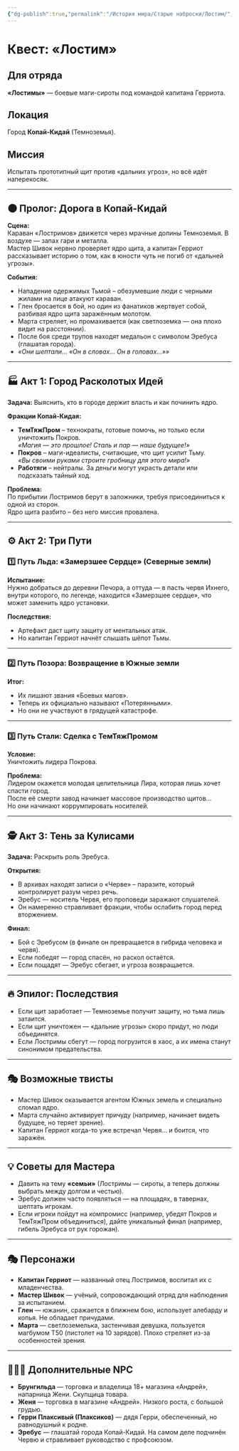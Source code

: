 ```yaml
---
{"dg-publish":true,"permalink":"/История мира/Старые наброски/Лостим/","noteIcon":"","created":"2025-09-07T08:19:55.674+03:00","updated":"2025-09-07T08:22:50.463+03:00"}
---
```


# Квест: «Лостим»

## Для отряда
**«Лостимы»** — боевые маги-сироты под командой капитана Герриота.  

## Локация
Город **Копай-Кидай** (Темноземья).  

## Миссия
Испытать прототипный щит против «дальних угроз», но всё идёт наперекосяк.  

---

## 🌑 Пролог: Дорога в Копай-Кидай
**Сцена:**  
Караван «Лостримов» движется через мрачные долины Темноземья. В воздухе — запах гари и металла.  
Мастер Шивок нервно проверяет ядро щита, а капитан Герриот рассказывает историю о том, как в юности чуть не погиб от «дальней угрозы».  

**События:**  
- Нападение одержимых Тьмой – обезумевшие люди с черными жилами на лице атакуют караван.  
- Глен бросается в бой, но один из фанатиков жертвует собой, разбивая ядро щита заражённым молотом.  
- Марта стреляет, но промахивается (как светлоземка — она плохо видит на расстоянии).  
- После боя среди трупов находят медальон с символом Эребуса (глашатая города).  
- *«Они шептали… «Он в словах… Он в головах…»»*  

---

## 🏭 Акт 1: Город Расколотых Идей
**Задача:** Выяснить, кто в городе держит власть и как починить ядро.  

**Фракции Копай-Кидая:**  
- **ТемТяжПром** – технократы, готовые помочь, но только если уничтожить Покров.  
  *«Магия — это прошлое! Сталь и пар — наше будущее!»*  
- **Покров** – маги-идеалисты, считающие, что щит усилит Тьму.  
  *«Вы своими руками строите гробницу для этого мира!»*  
- **Работяги** – нейтралы. За деньги могут украсть детали или подсказать тайный ход.  

**Проблема:**  
По прибытии Лостримов берут в заложники, требуя присоединиться к одной из сторон.  
Ядро щита разбито – без него миссия провалена.  

---

## ⚙️ Акт 2: Три Пути

### 1️⃣ Путь Льда: «Замерзшее Сердце» (Северные земли)
**Испытание:**  
Нужно добраться до деревни Печора, а оттуда — в пасть червя Ихнего, внутри которого, по легенде, находится «Замерзшее сердце», что может заменить ядро установки.  

**Последствия:**  
- Артефакт даст щиту защиту от ментальных атак.  
- Но капитан Герриот начнёт слышать шёпот Тьмы.  

---

### 2️⃣ Путь Позора: Возвращение в Южные земли
**Итог:**  
- Их лишают звания «Боевых магов».  
- Теперь их официально называют «Потерянными».  
- Но они не участвуют в грядущей катастрофе.  

---

### 3️⃣ Путь Стали: Сделка с ТемТяжПромом
**Условие:**  
Уничтожить лидера Покрова.  

**Проблема:**  
Лидером окажется молодая целительница Лира, которая лишь хочет спасти город.  
После её смерти завод начинает массовое производство щитов…  
Но они начинают коррумпировать носителей.  

---

## 🕵️ Акт 3: Тень за Кулисами
**Задача:** Раскрыть роль Эребуса.  

**Открытия:**  
- В архивах находят записи о «Черве» – паразите, который контролирует разум через речь.  
- Эребус — носитель Червя, его проповеди заражают слушателей.  
- Он намеренно стравливает фракции, чтобы ослабить город перед вторжением.  

**Финал:**  
- Бой с Эребусом (в финале он превращается в гибрида человека и червя).  
- Если победят — город спасён, но раскол остаётся.  
- Если пощадят — Эребус сбегает, и угроза возвращается.  

---

## 🔥 Эпилог: Последствия
- Если щит заработает — Темноземье получит защиту, но тьма лишь затаится.  
- Если щит уничтожен — «дальние угрозы» скоро придут, но люди объединятся.  
- Если Лостримы сбегут — город погрузится в хаос, а их имена станут синонимом предательства.  

---

## 🎭 Возможные твисты
- Мастер Шивок оказывается агентом Южных земель и специально сломал ядро.  
- Марта случайно активирует причуду (например, начинает видеть будущее, но теряет зрение).  
- Капитан Герриот когда-то уже встречал Червя… и боится, что заражён.  

---

## 💡 Советы для Мастера
- Давить на тему **«семьи»** (Лостримы — сироты, а теперь должны выбрать между долгом и честью).  
- Эребус должен часто появляться — на площадях, в тавернах, шептать игрокам.  
- Если игроки пойдут на компромисс (например, убедят Покров и ТемТяжПром объединиться), дайте уникальный финал (например, гибель Эребуса от рук горожан).  

---

## 🎭 Персонажи

- **Капитан Герриот** — названный отец Лостримов, воспитал их с младенчества.  
- **Мастер Шивок** — учёный, сопровождающий отряд для наблюдения за испытанием.  
- **Глен** — южанин, сражается в ближнем бою, использует алебарду и копья. Не обладает причудами.  
- **Марта** — светлоземелька, застенчивая девушка, пользуется магбумом Т50 (пистолет на 10 зарядов). Плохо стреляет из-за особенностей зрения.  

---

## 🧑‍🤝‍🧑 Дополнительные NPC
- **Брунгильда** — торговка и владелица 18+ магазина «Андрей», напарница Жени. Скупщица товара.  
- **Женя** — торговка в магазине «Андрей». Низкого роста, с большой грудью.  
- **Герри Плаксивый (Плаксиков)** — дядя Герри, обеспеченный, но равнодушный к родне.  
- **Эребус** — глашатай города Копай-Кидай. На самом деле подчинён Червю и стравливает руководство с профсоюзом.  
